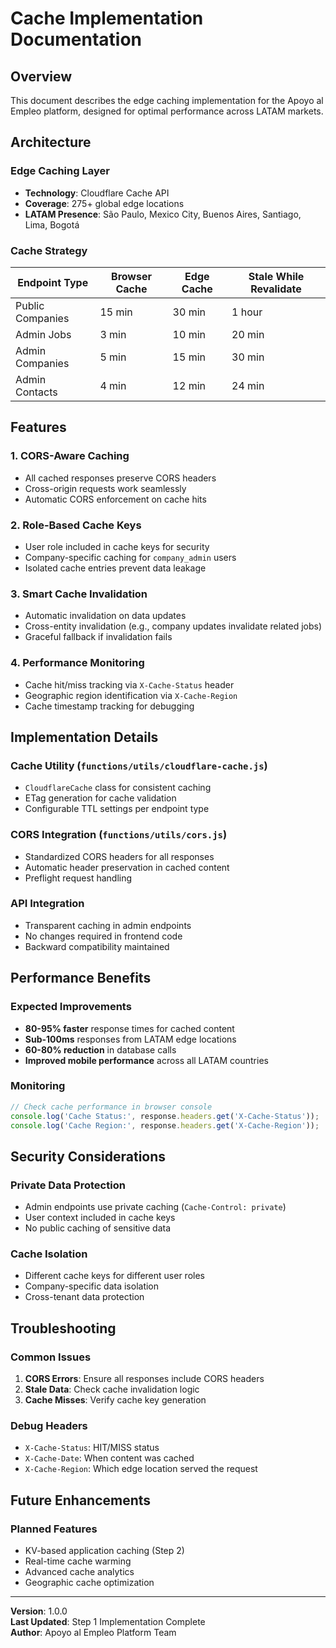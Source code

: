 # Cache Implementation Documentation

## Overview

This document describes the edge caching implementation for the Apoyo al Empleo platform, designed for optimal performance across LATAM markets.

## Architecture

### Edge Caching Layer
- **Technology**: Cloudflare Cache API
- **Coverage**: 275+ global edge locations
- **LATAM Presence**: São Paulo, Mexico City, Buenos Aires, Santiago, Lima, Bogotá

### Cache Strategy

| Endpoint Type | Browser Cache | Edge Cache | Stale While Revalidate |
|---------------|---------------|------------|------------------------|
| Public Companies | 15 min | 30 min | 1 hour |
| Admin Jobs | 3 min | 10 min | 20 min |
| Admin Companies | 5 min | 15 min | 30 min |
| Admin Contacts | 4 min | 12 min | 24 min |

## Features

### 1. CORS-Aware Caching
- All cached responses preserve CORS headers
- Cross-origin requests work seamlessly
- Automatic CORS enforcement on cache hits

### 2. Role-Based Cache Keys
- User role included in cache keys for security
- Company-specific caching for `company_admin` users
- Isolated cache entries prevent data leakage

### 3. Smart Cache Invalidation
- Automatic invalidation on data updates
- Cross-entity invalidation (e.g., company updates invalidate related jobs)
- Graceful fallback if invalidation fails

### 4. Performance Monitoring
- Cache hit/miss tracking via `X-Cache-Status` header
- Geographic region identification via `X-Cache-Region`
- Cache timestamp tracking for debugging

## Implementation Details

### Cache Utility (`functions/utils/cloudflare-cache.js`)
- `CloudflareCache` class for consistent caching
- ETag generation for cache validation
- Configurable TTL settings per endpoint type

### CORS Integration (`functions/utils/cors.js`)
- Standardized CORS headers for all responses
- Automatic header preservation in cached content
- Preflight request handling

### API Integration
- Transparent caching in admin endpoints
- No changes required in frontend code
- Backward compatibility maintained

## Performance Benefits

### Expected Improvements
- **80-95% faster** response times for cached content
- **Sub-100ms** responses from LATAM edge locations
- **60-80% reduction** in database calls
- **Improved mobile performance** across all LATAM countries

### Monitoring
```javascript
// Check cache performance in browser console
console.log('Cache Status:', response.headers.get('X-Cache-Status'));
console.log('Cache Region:', response.headers.get('X-Cache-Region'));
```

## Security Considerations

### Private Data Protection
- Admin endpoints use private caching (`Cache-Control: private`)
- User context included in cache keys
- No public caching of sensitive data

### Cache Isolation
- Different cache keys for different user roles
- Company-specific data isolation
- Cross-tenant data protection

## Troubleshooting

### Common Issues
1. **CORS Errors**: Ensure all responses include CORS headers
2. **Stale Data**: Check cache invalidation logic
3. **Cache Misses**: Verify cache key generation

### Debug Headers
- `X-Cache-Status`: HIT/MISS status
- `X-Cache-Date`: When content was cached
- `X-Cache-Region`: Which edge location served the request

## Future Enhancements

### Planned Features
- KV-based application caching (Step 2)
- Real-time cache warming
- Advanced cache analytics
- Geographic cache optimization

---

**Version**: 1.0.0  
**Last Updated**: Step 1 Implementation Complete  
**Author**: Apoyo al Empleo Platform Team

